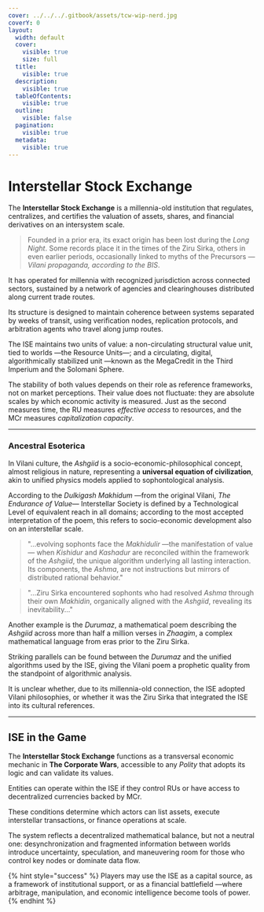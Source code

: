 ```yaml
---
cover: ../../../.gitbook/assets/tcw-wip-nerd.jpg
coverY: 0
layout:
  width: default
  cover:
    visible: true
    size: full
  title:
    visible: true
  description:
    visible: true
  tableOfContents:
    visible: true
  outline:
    visible: false
  pagination:
    visible: true
  metadata:
    visible: true
---
```


# Interstellar Stock Exchange

The **Interstellar Stock Exchange** is a millennia-old institution that regulates, centralizes, and certifies the valuation of assets, shares, and financial derivatives on an intersystem scale.

> Founded in a prior era, its exact origin has been lost during the _Long Night_. Some records place it in the times of the Ziru Sirka, others in even earlier periods, occasionally linked to myths of the Precursors —_Vilani propaganda, according to the BIS_.

It has operated for millennia with recognized jurisdiction across connected sectors, sustained by a network of agencies and clearinghouses distributed along current trade routes.

Its structure is designed to maintain coherence between systems separated by weeks of transit, using verification nodes, replication protocols, and arbitration agents who travel along jump routes.

The ISE maintains two units of value: a non-circulating structural value unit, tied to worlds —the Resource Units—; and a circulating, digital, algorithmically stabilized unit —known as the MegaCredit in the Third Imperium and the Solomani Sphere.

The stability of both values depends on their role as reference frameworks, not on market perceptions. Their value does not fluctuate: they are absolute scales by which economic activity is measured. Just as the second measures time, the RU measures _effective access_ to resources, and the MCr measures _capitalization capacity_.

***

### Ancestral Esoterica

In Vilani culture, the _Ashgiid_ is a socio-economic-philosophical concept, almost religious in nature, representing a **universal equation of civilization**, akin to unified physics models applied to sophontological analysis.

According to the _Dulkigash Makhidum_ —from the original Vilani, _The Endurance of Value_— Interstellar Society is defined by a Technological Level of equivalent reach in all domains; according to the most accepted interpretation of the poem, this refers to socio-economic development also on an interstellar scale.

> "...evolving sophonts face the _Makhidulir_ —the manifestation of value— when _Kishidur_ and _Kashadur_ are reconciled within the framework of the _Ashgiid_, the unique algorithm underlying all lasting interaction. Its components, the _Ashma_, are not instructions but mirrors of distributed rational behavior."

> "...Ziru Sirka encountered sophonts who had resolved _Ashma_ through their own _Makhidin_, organically aligned with the _Ashgiid_, revealing its inevitability..."

Another example is the _Durumaz_, a mathematical poem describing the _Ashgiid_ across more than half a million verses in _Zhaagim_, a complex mathematical language from eras prior to the Ziru Sirka.

Striking parallels can be found between the _Durumaz_ and the unified algorithms used by the ISE, giving the Vilani poem a prophetic quality from the standpoint of algorithmic analysis.

It is unclear whether, due to its millennia-old connection, the ISE adopted Vilani philosophies, or whether it was the Ziru Sirka that integrated the ISE into its cultural references.

***

## ISE in the Game

The **Interstellar Stock Exchange** functions as a transversal economic mechanic in **The Corporate Wars**, accessible to any _Polity_ that adopts its logic and can validate its values.

Entities can operate within the ISE if they control RUs or have access to decentralized currencies backed by MCr.

These conditions determine which actors can list assets, execute interstellar transactions, or finance operations at scale.

The system reflects a decentralized mathematical balance, but not a neutral one: desynchronization and fragmented information between worlds introduce uncertainty, speculation, and maneuvering room for those who control key nodes or dominate data flow.

{% hint style="success" %}
Players may use the ISE as a capital source, as a framework of institutional support, or as a financial battlefield —where arbitrage, manipulation, and economic intelligence become tools of power.
{% endhint %}
